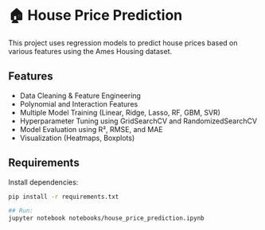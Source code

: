 # 🏠 House Price Prediction

This project uses regression models to predict house prices based on various features using the Ames Housing dataset.

## Features
- Data Cleaning & Feature Engineering
- Polynomial and Interaction Features
- Multiple Model Training (Linear, Ridge, Lasso, RF, GBM, SVR)
- Hyperparameter Tuning using GridSearchCV and RandomizedSearchCV
- Model Evaluation using R², RMSE, and MAE
- Visualization (Heatmaps, Boxplots)

## Requirements

Install dependencies:
```bash
pip install -r requirements.txt

## Run:
jupyter notebook notebooks/house_price_prediction.ipynb
